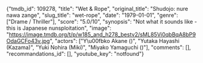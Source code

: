 {"tmdb_id": 109278, "title": "Wet & Rope", "original_title": "Shudojo: nure nawa zange", "slug_title": "wet-rope", "date": "1979-01-01", "genre": ["Drame / Thriller"], "score": "5.0/10", "synopsis": "Not what it sounds like - this is Japanese nunsploitation", "image": "https://image.tmdb.org/t/p/w185_and_h278_bestv2/sML85Vi0qbBqA8bP9OdaGCFo43v.jpg", "actors": ["Y\u00fbko Akane ()", "Yutaka Hayashi (Kazama)", "Yuki Nohira (Miki)", "Miyako Yamaguchi ()"], "comments": [], "recommandations_id": [], "youtube_key": "notfound"}